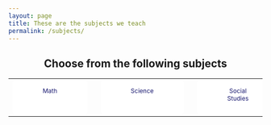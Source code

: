 ```yaml
---
layout: page
title: These are the subjects we teach
permalink: /subjects/
---
```

<html>
<head>
<style>
.button {
   background-color: white;
   border: none;
   color: midnightblue;
   padding: 14px 60px;
   text-align: center;
   text-decoration: none;
   display: inline-block;
   font-size: 12px;
   border-radius: 6px;
   margin-right: 10px;
   max-width: 200px;
   height: 40px;
}
   
</style>
</head>
<body>

<h2 align="center">Choose from the following subjects</h2>

<table align="center">
  <tr>
    <td><a href="#" class="button">Math</a></td>
    <td><a href="#" class="button">Science</a></td>
    <td><a href="#" class="button">Social Studies</a></td>
    <td><a href="#" class="button">English</a></td>
    <td><a href="#" class="button">W. Language</a></td>
  </tr>
</table>

</body>
<!--We can use the hover ability to add buttons underneath-->
</html>
